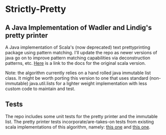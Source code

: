 # Strictly-Pretty
## A Java Implementation of Wadler and Lindig's pretty printer

A Java implementation of Scala's (now deprecated) text prettyprinting package using pattern matching. I'll update the repo as newer versions of java go on to improve pattern matching capabilities via deconstruction patterns, etc. [Here](https://www.scala-lang.org/api/2.12.8/scala/text/index.html) is a link to the docs for the original scala version.

Note: the algorithm currently relies on a hand rolled java immutable list class. It might be worth porting this version to one that uses standard (non-immutable) java.util.lists for a lighter weight implementation with less custom code to maintain and test.

## Tests
The repo includes some unit tests for the pretty printer and the immutable list. The pretty printer tests incorporate/are-takes-on tests from existing scala implementations of this algorithm, namely: [this one](https://github.com/erdeszt/scala-strictly-pretty) and [this one](https://github.com/weso/document).
